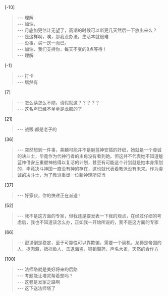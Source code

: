 
[-10] 
>--- 理解<br>
>--- 加油，<br>
>--- 月底加更估计无望了，高潮的时候可以断更几天然后一下放出来么？<br>
>--- 是这样啊，唉，那我没办法。生活本就很难<br>
>--- 没事，买一送一而已。<br>
>--- 加油，我们支持你，每天不变的8点等待！<br>
>--- 理解<br>

[-1] 
>--- 打卡<br>
>--- 居然有<br>

[7] 
>--- 怎么读怎么不顺，请假就这？？？？？<br>
>--- 这名声已经不单单是龙服的了<br>

[21] 
>--- 战贩:都是老子的<br>

[36] 
>--- 突然想到一件事，美麟可能并不是魅蓝神安插的奸细，她就是一个虔诚的决斗士，毕竟作为代神行者的主角没有看到她。但这并不代表她不知道魅蓝神借安丘重塑神格得以复活的计划，甚至有可能这个计划就是她本身策划的，毕竟决斗神国一直没有神的存在，这也就代表着教派没有未来。作为虔诚的决斗士，为了教派重塑一位新神理所应当<br>

[37] 
>--- 好家伙，你的快递正在派送！<br>

[52] 
>--- 我不是这方面的专家，但我还是要发表一下我的观点，在经过仔细的考虑后，我也不知道该怎么办，正如我一开始所说的，我不是这方面的专家<br>

[66] 
>--- 密谍倒是稳定，至于可靠性可以靠欺骗，需要一个契机，龙狮是帝国的人，捉肉藏，抵挡鱼人，击退海盗，铺销魔药，声名大雀，天然的合作方<br>

[100] 
>--- 法师塔就是美好将来的后路<br>
>--- 考题能让塔灵帮着想吗？<br>
>--- 这卷是发家之路啊<br>
>--- 这下送法师塔了<br>
